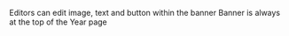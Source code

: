 Editors can edit image, text and button within the banner
Banner is always at the top of the Year page